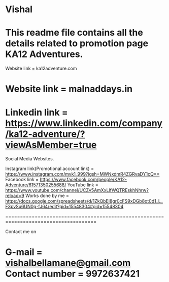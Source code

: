 # Vishal

This readme file contains all the details related to promotion page KA12 Adventures.
====================================================================================
Website link = ka12adventure.com

Website link = malnaddays.in
====================================================================================
Linkedin link = https://www.linkedin.com/company/ka12-adventure/?viewAsMember=true
====================================================================================


Social Media Websites.

Instagram link(Promotional account link) = https://www.instagram.com/mvk1_999?igsh=MWNxdmR4ZGRvaDY1cQ==
Facebook link = https://www.facebook.com/people/KA12-Adventure/61571350255688/
YouTube link = https://www.youtube.com/channel/UCZv5AmXxLlfWQTREskhNhrw?reload=9
Works done by me = https://docs.google.com/spreadsheets/d/1ZkQbEl8gr0cFS9xDGb8ot0d1_L_F3pvSu6UN0g-fJ64/edit?gid=15548304#gid=15548304

=====================================================================================

Contact me on 

G-mail = vishalbellamane@gmail.com
Contact number = 9972637421
======================================================================================
